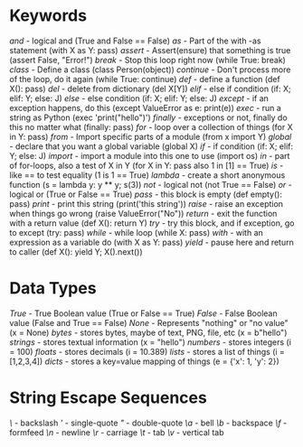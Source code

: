 # Keywords

*and* - logical and (True and False == False)
*as* - Part of the with -as statement (with X as Y: pass)
*assert* - Assert(ensure) that something is true (assert False, "Error!")
*break* - Stop this loop right now (while True: break)
*class* - Define a class (class Person(object))
*continue* - Don't process more of the loop, do it again (while True: continue)
*def* - define a function (def X(): pass)
*del* - delete from dictionary (del X[Y])
*elif* - else if condition (if: X; elif: Y; else: J)
*else* - else condition (if: X; elif: Y; else: J)
*except* - if an exception happens, do this (except ValueError as e: print(e))
*exec* - run a string as Python (exec 'print("hello")')
*finally* - exceptions or not, finally do this no matter what (finally: pass)
*for* - loop over a collection of things (for X in Y: pass)
*from* - Import specific parts of a module (from x import Y)
*global* - declare that you want a global variable (global X)
*if* - if condition (if: X; elif: Y; else: J)
*import* - import a module into this one to use (import os)
*in* - part of for-loops, also a test of X in Y (for X in Y: pass also 1 in [1] == True)
*is* - like == to test equality (1 is 1 == True)
*lambda* - create a short anonymous function (s = lambda y: y ** y; s(3))
*not* - logical not (not True == False)
*or* - logical or (True or False == True)
*pass* - this block is empty (def empty(): pass)
*print* - print this string (print('this string'))
*raise* - raise an exception when things go wrong (raise ValueError("No"))
*return* - exit the function with a return value (def X(): return Y)
*try* - try this block, and if exception, go to except (try: pass)
*while* - while loop (while X: pass)
*with* - with an expression as a variable do (with X as Y: pass)
*yield* - pause here and return to caller (def X(): yield Y; X().next())

# Data Types

*True* - True Boolean value (True or False == True)
*False* - False Boolean value (False and True == False)
*None* - Represents "nothing" or "no value" (x = None)
*bytes* - stores bytes, maybe of text, PNG, file, etc (x = b"hello")
*strings* - stores textual information (x = "hello")
*numbers* - stores integers (i = 100)
*floats* - stores decimals (i = 10.389)
*lists* - stores a list of things (i = [1,2,3,4])
*dicts* - stores a key=value mapping of things (e = {'x': 1, 'y': 2})

# String Escape Sequences

*\\* - backslash
*\'* - single-quote
*\"* - double-quote
*\a* - bell
*\b* - backspace
*\f* - formfeed
*\n* - newline
*\r* - carriage 
*\t* - tab
*\v* - vertical tab
